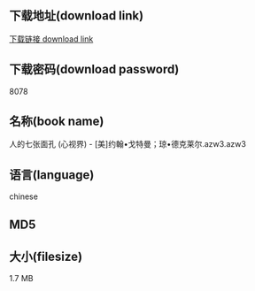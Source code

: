 ## 下载地址(download link)
[下载链接 download link](https://tutu365.netlify.app/?s=%E4%BA%BA%E7%9A%84%E4%B8%83%E5%BC%A0%E9%9D%A2%E5%AD%94+%28%E5%BF%83%E8%A7%86%E7%95%8C%29+-+%5B%E7%BE%8E%5D%E7%BA%A6%E7%BF%B0%E2%80%A2%E6%88%88%E7%89%B9%E6%9B%BC%EF%BC%9B%E7%90%BC%E2%80%A2%E5%BE%B7%E5%85%8B%E8%8E%B1%E5%B0%94.azw3)

## 下载密码(download password)
8078

## 名称(book name)
人的七张面孔 (心视界) - [美]约翰•戈特曼；琼•德克莱尔.azw3.azw3

## 语言(language)
chinese

## MD5


## 大小(filesize)
1.7 MB
